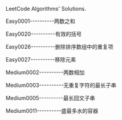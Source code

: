 LeetCode Algorithms' Solutions.

Easy0001----------两数之和

Easy0020----------有效的括号

Easy0026----------删除排序数组中的重复项

Easy0027----------移除元素

Medium0002----------两数相加

Medium0003----------无重复字符的最长子串

Medium0005----------最长回文子串

Medium0011----------盛最多水的容器

